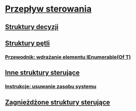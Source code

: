 # [Przepływ sterowania](index.md)
## [Struktury decyzji](decision-structures.md)
## [Struktury pętli](loop-structures.md)
### [Przewodnik: wdrażanie elementu IEnumerable(Of T)](walkthrough-implementing-ienumerable-of-t.md)
## [Inne struktury sterujące](other-control-structures.md)
### [Instrukcje: usuwanie zasobu systemu](how-to-dispose-of-a-system-resource.md)
## [Zagnieżdżone struktury sterujące](nested-control-structures.md)